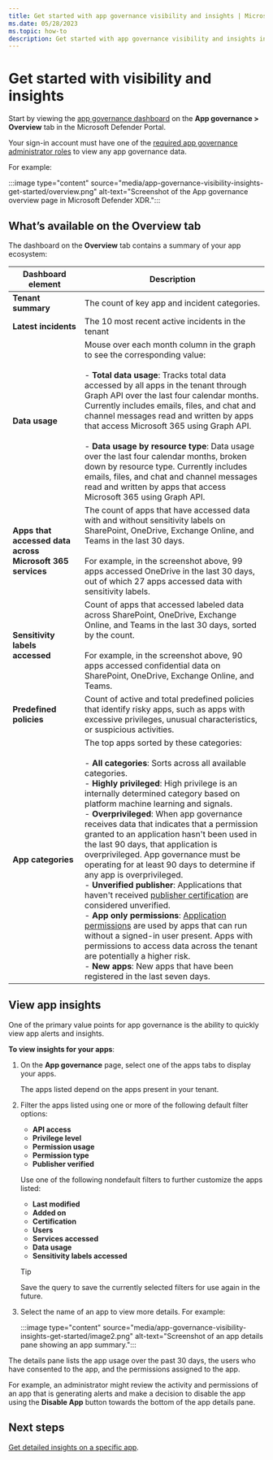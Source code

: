 ```yaml
---
title: Get started with app governance visibility and insights | Microsoft Defender for Cloud Apps
ms.date: 05/28/2023
ms.topic: how-to
description: Get started with app governance visibility and insights in Microsoft Defender XDR for Microsoft Defender for Cloud Apps.
---
```


# Get started with visibility and insights

Start by viewing the [app governance dashboard](https://aka.ms/appgovernance) on the **App governance > Overview** tab in the Microsoft Defender Portal.

Your sign-in account must have one of the [required app governance administrator roles](app-governance-get-started.md#roles) to view any app governance data.

For example:

:::image type="content" source="media/app-governance-visibility-insights-get-started/overview.png" alt-text="Screenshot of the App governance overview page in Microsoft Defender XDR.":::

## What’s available on the Overview tab

The dashboard on the **Overview** tab contains a summary of your app ecosystem:

|Dashboard element  |Description  |
|---------|---------|
|**Tenant summary**     | The count of key app and incident categories.        |
|**Latest incidents**     |   The 10 most recent active incidents in the tenant      |
|**Data usage**     |  Mouse over each month column in the graph to see the corresponding value: <br><br>- **Total data usage**: Tracks total data accessed by all apps in the tenant through Graph API over the last four calendar months. Currently includes emails, files, and chat and channel messages read and written by apps that access Microsoft 365 using Graph API.<br><br>  - **Data usage by resource type**: Data usage over the last four calendar months, broken down by resource type. Currently includes emails, files, and chat and channel messages read and written by apps that access Microsoft 365 using Graph API.       |
|**Apps that accessed data across Microsoft 365 services**     |  The count of apps that have accessed data with and without sensitivity labels on SharePoint, OneDrive, Exchange Online, and Teams in the last 30 days. <br><br>For example, in the screenshot above, 99 apps accessed OneDrive in the last 30 days, out of which 27 apps accessed data with sensitivity labels.       |
|**Sensitivity labels accessed**     |     Count of apps that accessed labeled data across SharePoint, OneDrive, Exchange Online, and Teams in the last 30 days, sorted by the count. <br><br>For example, in the screenshot above, 90 apps accessed confidential data on SharePoint, OneDrive, Exchange Online, and Teams.    |
|**Predefined policies**     |  Count of active and total predefined policies that identify risky apps, such as apps with excessive privileges, unusual characteristics, or suspicious activities.       |
|**App categories**     |  The top apps sorted by these categories:  <br><br>- **All categories**: Sorts across all available categories.<br>  - **Highly privileged**: High privilege is an internally determined category based on platform machine learning and signals.<br>  - **Overprivileged**: When app governance receives data that indicates that a permission granted to an application hasn't been used in the last 90 days, that application is overprivileged. App governance must be operating for at least 90 days to determine if any app is overprivileged.  <br>- **Unverified publisher**: Applications that haven't received [publisher certification](/azure/active-directory/develop/publisher-verification-overview) are considered unverified.<br>  - **App only permissions**: [Application permissions](/azure/active-directory/develop/v2-permissions-and-consent#permission-types) are used by apps that can run without a signed-in user present. Apps with permissions to access data across the tenant are potentially a higher risk.<br>- **New apps**: New apps that have been registered in the last seven days.       |

## View app insights

One of the primary value points for app governance is the ability to quickly view app alerts and insights. 

**To view insights for your apps**:

1. On the **App governance** page, select one of the apps tabs to display your apps.

    The apps listed depend on the apps present in your tenant.

1. Filter the apps listed using one or more of the following default filter options:

    - **API access**
    - **Privilege level**
    - **Permission usage**
    - **Permission type**
    - **Publisher verified**

    Use one of the following nondefault filters to further customize the apps listed:

    - **Last modified**
    - **Added on**
    - **Certification**
    - **Users**
    - **Services accessed**
    - **Data usage**
    - **Sensitivity labels accessed**

    > [!TIP]
    > Save the query to save the currently selected filters for use again in the future.

1. Select the name of an app to view more details. For example:

    :::image type="content" source="media/app-governance-visibility-insights-get-started/image2.png" alt-text="Screenshot of an app details pane showing an app summary.":::

The details pane lists the app usage over the past 30 days, the users who have consented to the app, and the permissions assigned to the app. 

For example, an administrator might review the activity and permissions of an app that is generating alerts and make a decision to disable the app using the **Disable App** button towards the bottom of the app details pane.

## Next steps

[Get detailed insights on a specific app](app-governance-visibility-insights-view-apps.md).
